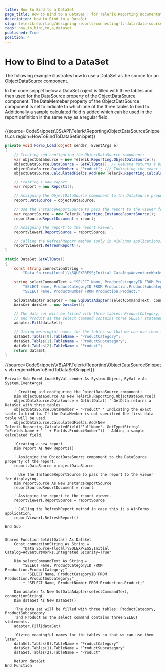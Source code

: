```yaml
---
title: How to Bind to a DataSet
page_title: How to Bind to a DataSet | for Telerik Reporting Documentation
description: How to Bind to a DataSet
slug: telerikreporting/designing-reports/connecting-to-data/data-source-components/objectdatasource-component/how-to/how-to-bind-to-a-dataset
tags: how,to,bind,to,a,dataset
published: True
position: 4
---
```


# How to Bind to a DataSet



The following example illustrates how to use a DataSet as the source for an ObjectDataSource component.

In the code snippet below a DataSet object is filled with three tables and then used for the DataSource property of the ObjectDataSource component. The DataMemeber property of the ObjectDataSource component is set to indicate to which one of the three tables to bind to. Additionally a sample calculated field is added which can be used in the report definition in the same way as a regular field.

## 

{{source=CodeSnippets\CS\API\Telerik\Reporting\ObjectDataSourceSnippets.cs region=HowToBindToDataSetSnippet}}
````C#
private void Form5_Load(object sender, EventArgs e)
{
    // Creating and configuring the ObjectDataSource component:
    var objectDataSource = new Telerik.Reporting.ObjectDataSource();
    objectDataSource.DataSource = GetAllData(); // GetData returns a DataSet with three tables
    objectDataSource.DataMember = "Product"; /// Indicating the exact table to bind to. If the DataMember is not specified the first data table will be used.
    objectDataSource.CalculatedFields.Add(new Telerik.Reporting.CalculatedField("FullName", typeof(string), "=Fields.Name + ' ' + Fields.ProductNumber")); // Adding a sample calculated field.

    // Creating a new report
    var report = new Report1();

    // Assigning the ObjectDataSource component to the DataSource property of the report.
    report.DataSource = objectDataSource;

    // Use the InstanceReportSource to pass the report to the viewer for displaying
    var reportSource = new Telerik.Reporting.InstanceReportSource();
    reportSource.ReportDocument = report;

    // Assigning the report to the report viewer.
    reportViewer1.ReportSource = reportSource;

    // Calling the RefreshReport method (only in WinForms applications).
    reportViewer1.RefreshReport();
}

static DataSet GetAllData()
{
    const string connectionString =
        "Data Source=(local)\\SQLEXPRESS;Initial Catalog=AdventureWorks;Integrated Security=True";

    string selectCommandText = "SELECT Name, ProductCategoryID FROM Production.ProductCategory;" +
        "SELECT Name, ProductCategoryID FROM Production.ProductSubcategory;" +
        "SELECT Name, ProductNumber FROM Production.Product;";

    SqlDataAdapter adapter = new SqlDataAdapter(selectCommandText, connectionString);
    DataSet dataSet = new DataSet();

    // The data set will be filled with three tables: ProductCategory, ProductSubcategory
    // and Product as the select command contains three SELECT statements.
    adapter.Fill(dataSet);

    // Giving meaningful names for the tables so that we can use them later.
    dataSet.Tables[0].TableName = "ProductCategory";
    dataSet.Tables[1].TableName = "ProductSubcategory";
    dataSet.Tables[2].TableName = "Product";
    return dataSet;
}
````
{{source=CodeSnippets\VB\API\Telerik\Reporting\ObjectDataSourceSnippets.vb region=HowToBindToDataSetSnippet}}
````VB
Private Sub Form5_Load(ByVal sender As System.Object, ByVal e As System.EventArgs)

    ' Creating and configuring the ObjectDataSource component:
    Dim objectDataSource As New Telerik.Reporting.ObjectDataSource()
    objectDataSource.DataSource = GetAllData() ' GetData returns a DataSet with three tables
    objectDataSource.DataMember = "Product" ' Indicating the exact table to bind to. If the DataMember is not specified the first data table will be used.
    objectDataSource.CalculatedFields.Add(New Telerik.Reporting.CalculatedField("FullName", GetType(String), "=Fields.Name + ' ' + Fields.ProductNumber")) ' Adding a sample calculated field.

    'Creating a new report
    Dim report As New Report1()

    ' Assigning the ObjectDataSource component to the DataSource property of the report.
    report.DataSource = objectDataSource

    ' Use the InstanceReportSource to pass the report to the viewer for displaying.
    Dim reportSource As New InstanceReportSource
    reportSource.ReportDocument = report

    ' Assigning the report to the report viewer.
    reportViewer1.ReportSource = reportSource

    ' Calling the RefreshReport method in case this is a WinForms application.
    reportViewer1.RefreshReport()

End Sub


Shared Function GetAllData() As DataSet
    Const connectionString As String =
        "Data Source=(local)\SQLEXPRESS;Initial Catalog=AdventureWorks;Integrated Security=True"

    Dim selectCommandText As String =
        "SELECT Name, ProductCategoryID FROM Production.ProductCategory;" _
        + "SELECT Name, ProductCategoryID FROM Production.ProductSubcategory;" _
        + "SELECT Name, ProductNumber FROM Production.Product;"

    Dim adapter As New SqlDataAdapter(selectCommandText, connectionString)
    Dim dataSet As New DataSet()

    'The data set will be filled with three tables: ProductCategory, ProductSubcategory
    'and Product as the select command contains three SELECT statements.
    adapter.Fill(dataSet)

    'Giving meaningful names for the tables so that we can use them later.
    dataSet.Tables(0).TableName = "ProductCategory"
    dataSet.Tables(1).TableName = "ProductSubcategory"
    dataSet.Tables(2).TableName = "Product"

    Return dataSet
End Function
````


